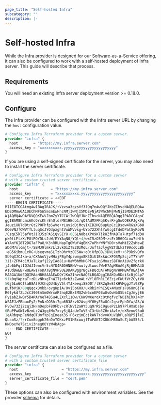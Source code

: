 ```yaml
---
page_title: "Self-hosted Infra"
subcategory: ""
description: |-
---
```


# Self-hosted Infra

While the Infra provider is designed for our Software-as-a-Service offering, it can also be configured to work with a self-hosted deployment of Infra server. This guide will describe that process.

## Requirements

You will need an existing Infra server deployment version >= 0.18.0.

## Configure

The Infra provider can be configured with the Infra server URL by changing the `host` configuration value.

```terraform
# Configure Infra Terraform provider for a custom server.
provider "infra" {
  host       = "https://my.infra.server.com"
  access_key = "xxxxxxxxxx.yyyyyyyyyyyyyyyyyyyyyyyy"
}
```

If you are using a self-signed certificate for the server, you may also need to install the server certificate.

```terraform
# Configure Infra Terraform provider for a custom server
# with a custom trusted server certificate.
provider "infra" {
  host               = "https://my.infra.server.com"
  access_key         = "xxxxxxxxxx.yyyyyyyyyyyyyyyyyyyyyyyy"
  server_certificate = <<EOT
-----BEGIN CERTIFICATE-----
MIIE8TCCAtmgAwIBAgIRAJK/+Vzvsa3qzsVf3lOq7nAwDQYJKoZIhvcNAQELBQAw
EDEOMAwGA1UEChMFSW5mcmEwHhcNMjIwNjI5MDEyNjA5WhcNMjMwNjI5MDEzMTA5
WjAQMQ4wDAYDVQQKEwVJbmZyYTCCAiIwDQYJKoZIhvcNAQEBBQADggIPADCCAgoC
ggIBAM8hcmx6KcQrxKhrEhQldrM81HEdp1/qQfAdMXFKqSKvrR+gGwQO8kPJgkVq
JeuziXUTd0trGt2P0FhfpSwVq+rLuyidDjMcyIXID2HQ6upUpCc1Dsow4RGsXGbU
OQeVNJfCWVTfLtuqScJYQdpzghtVuWMVvsg+UYb722XhlYwGcgIfdeDPatGyRoVN
/CzqC5kl5af0tJIRJ5zPASiQvSIY8+8CGLN8baXP09KTjkHZfMABTa7Htpf71d3H
pk0tLFtzX/P8tPQYDLsJuW/EYYAqN0/YQl+4/wxI5zO5DM+zsErOR6QGiow7sHfh
WYAnY6I8T2DG7aFPa8/K3nRRLNapTgGWuf4gEKK7uPh+WNfYD0+sVaMiE2ZsMswE
aDdM7xlcmjt+/SBMJ9lmk7Ll2vkQiZTE20zMoL/JufTaJlygWZTdLk2T99ccCLBb
+eG56jbmu1xRG+UseqvmaSLTzhOhrVzOCSWw+o0jUfpGO/9DNLkeM++6P9k9vQfo
Sb9qXJCJka+a/CXAAoVjvMHxjFBgY4pzwmgo8K3OiU1BxkWcXFOSMp8cjzT7YhVY
3i1+ZFM4c1MJaTLkufj22yIAd81u+UaW3hMhHGPFsaigGMnazSBFUnAiUvZfgrkX
jJb6bFqlIQJdJIemcVr5cNYD4R0DHNENV+uulyUlwwcfWvE7AgMBAAGjRjBEMA4G
A1UdDwEB/wQEAwIFoDATBgNVHSUEDDAKBggrBgEFBQcDATAMBgNVHRMBAf8EAjAA
MA8GA1UdEQQIMAaHBH8AAAEwDQYJKoZIhvcNAQELBQADggIBAKQuRDoiScBjC4p7
91k0qYWpraT+zDLvNhxgTnWITje6cb3zZwmALrVfl8FhRLI6ZzjvFWUfVtZCytVO
5Gj5Lo6CflaB8Al9JChqOU4byV5l4YJkeeqiSEO0f/l8R2q8wStKHVMggJYi9ZPp
pLfbVjK/80qQqcxDmbb/ovgKpiA/Ovj5oKOX/uxRbirPhISQx4MuxPzFO6UnGjTe
R6lykdfZLJcC390tmSm0WrxAR7nqE2BxtMQZvN6cnEP0Bw0vOwHbO5bsCgJmyjE6
Fy1abZJwBY5B4RAYneT4BSu4LZXcl11Ow/CKW9WXeroXcOtMgfvzTNDIhIhXJ4RY
WSAEJzFBbaxEy2/PnNzOORhi7ga6B38kv02AsgNY0HyZ6wUCc2gsrPphDYw/A3/W
FvOw73Zj2zqj3H/mDepbFBOFbv+zRlNV12aHY5uq9rRSC9gueP2Lb97PlHXaDsby
6RuPPwGW1vBzmLz2W3gqfMx7xsy5jQJaUeTuV5nI3rUo5ZHniAvlv/eXRenu95u0
1eARbqvpFeNdqOTUnfYpCgEneaK3S+F6xzjnEcjkWN7YdvyWXuVQhPLaRQP5jleI
QLsmSz/7/rCumSogph26nDoTOKxzFS1H5cwwjfToFAKTJX0WaMB0uSuZjbAS55/L
HNDoxYe7Scivi3negOOYzW4bAgp+
-----END CERTIFICATE-----
EOT
}
```

The server certificate can also be configured as a file.

```terraform
# Configure Infra Terraform provider for a custom server
# with a custom trusted server certificate file
provider "infra" {
  host                    = "https://my.infra.server.com"
  access_key              = "xxxxxxxxxx.yyyyyyyyyyyyyyyyyyyyyyyy"
  server_certificate_file = "cert.pem"
}
```

These options can also be configured with environment variables. See the provider [schema](#schema) for details.
